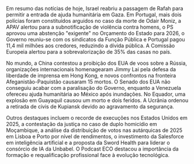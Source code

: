 Em resumo das notícias de hoje, Israel reabriu a passagem de Rafah para permitir a entrada de ajuda humanitária em Gaza. Em Portugal, mais dois polícias foram constituídos arguidos no caso da morte de Odair Moniz, a APAV alertou para a subnotificação de violência contra homens, o PS aprovou uma abstenção "exigente" no Orçamento do Estado para 2026, o Governo reuniu-se com os sindicatos da Função Pública e Portugal pagou 11,4 mil milhões aos credores, reduzindo a dívida pública. A Comissão Europeia alertou para a sobrevalorização de 35% das casas no país.

No mundo, a China contestou a proibição dos EUA de voos sobre a Rússia, organizações internacionais homenagearam Jimmy Lai pela defesa da liberdade de imprensa em Hong Kong, e novos confrontos na fronteira Afeganistão-Paquistão causaram 15 mortos. O Senado dos EUA não conseguiu acabar com a paralisação do Governo, enquanto a Venezuela ofereceu ajuda humanitária ao México após inundações. No Equador, uma explosão em Guayaquil causou um morto e dois feridos. A Ucrânia ordenou a retirada de civis de Kupiansk devido ao agravamento da segurança.

Outros destaques incluem o recorde de execuções nos Estados Unidos em 2025, a contestação da justiça no caso de duplo homicídio em Moçambique, a análise da distribuição de votos nas autárquicas de 2025 em Lisboa e Porto por nível de rendimentos, o investimento da Salesforce em inteligência artificial e a proposta da Sword Health para liderar o consórcio de IA da Unbabel. O Podcast ECO destacou a importância da formação e requalificação profissional face à evolução tecnológica.
